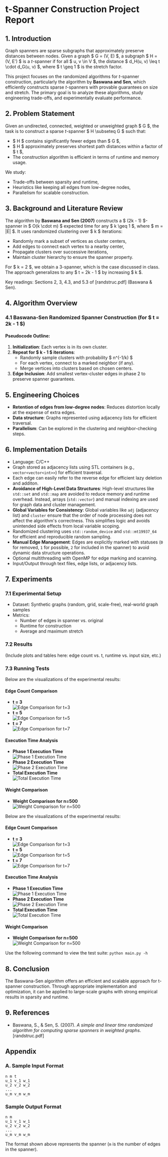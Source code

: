 # t-Spanner Construction Project Report

## 1. Introduction

Graph spanners are sparse subgraphs that approximately preserve distances between nodes. Given a graph $ G = (V, E) $, a subgraph $ H = (V, E') $ is a *t*-spanner if for all $ u, v \in V $, the distance $ d_H(u, v) \leq t \cdot d_G(u, v) $, where $ t \geq 1 $ is the stretch factor.

This project focuses on the randomized algorithms for *t*-spanner construction, particularly the algorithm by **Baswana and Sen**, which efficiently constructs sparse *t*-spanners with provable guarantees on size and stretch. The primary goal is to analyze these algorithms, study engineering trade-offs, and experimentally evaluate performance.

## 2. Problem Statement

Given an undirected, connected, weighted or unweighted graph $ G $, the task is to construct a sparse *t*-spanner $ H \subseteq G $ such that:

- $ H $ contains significantly fewer edges than $ G $,
- $ H $ approximately preserves shortest path distances within a factor of $ t $,
- The construction algorithm is efficient in terms of runtime and memory usage.

We study:
- Trade-offs between sparsity and runtime,
- Heuristics like keeping all edges from low-degree nodes,
- Parallelism for scalable construction.

## 3. Background and Literature Review

The algorithm by **Baswana and Sen (2007)** constructs a $ (2k - 1) $-spanner in $ O(k \cdot m) $ expected time for any $ k \geq 1 $, where $ m = |E| $. It uses randomized clustering over $ k $ iterations:

- Randomly mark a subset of vertices as cluster centers,
- Add edges to connect each vertex to a nearby center,
- Propagate clusters over successive iterations,
- Maintain cluster hierarchy to ensure the spanner property.

For $ k = 2 $, we obtain a 3-spanner, which is the case discussed in class. The approach generalizes to any $ t = 2k - 1 $ by increasing $ k $.

Key readings: Sections 2, 3, 4.3, and 5.3 of [randstruc.pdf] (Baswana & Sen).

## 4. Algorithm Overview

### 4.1 Baswana-Sen Randomized Spanner Construction (for $ t = 2k - 1 $)

#### Pseudocode Outline:

1. **Initialization**: Each vertex is in its own cluster.
2. **Repeat for $ k - 1 $ iterations**:
   - Randomly sample clusters with probability $ n^(-1/k) $
   - For each vertex, connect to a marked neighbor (if any).
   - Merge vertices into clusters based on chosen centers.
3. **Edge Inclusion**: Add smallest vertex-cluster edges in phase 2 to preserve spanner guarantees.

## 5. Engineering Choices

- **Retention of edges from low-degree nodes**: Reduces distortion locally at the expense of extra edges.
- **Data structure**: Graphs represented using adjacency lists for efficient traversal.
- **Parallelism**: Can be explored in the clustering and neighbor-checking steps.

## 6. Implementation Details

- Language: C/C++
- Graph stored as adjacency lists using STL containers (e.g., `vector<vector<int>>`) for efficient traversal.
- Each edge can easily refer to the reverse edge for efficient lazy deletion and additon.
- **Avoidance of High-Level Data Structures**: High-level structures like `std::set` and `std::map` are avoided to reduce memory and runtime overhead. Instead, arrays (`std::vector`) and manual indexing are used for graph data and cluster management.
- **Global Variables for Consistency**: Global variables like `adj` (adjacency list) and `cluster` ensure that the order of node processing does not affect the algorithm's correctness. This simplifies logic and avoids unintended side effects from local variable scoping.
- Randomized clustering uses `std::random_device` and `std::mt19937_64` for efficient and reproducible random sampling.
- **Manual Edge Management**: Edges are explicitly marked with statuses (`0` for removed, `1` for possible, `2` for included in the spanner) to avoid dynamic data structure operations.
- Optional multithreading with OpenMP for edge marking and scanning.
- Input/Output through text files, edge lists, or adjacency lists.

## 7. Experiments

### 7.1 Experimental Setup

- Dataset: Synthetic graphs (random, grid, scale-free), real-world graph samples
- Metrics:
  - Number of edges in spanner vs. original
  - Runtime for construction
  - Average and maximum stretch

### 7.2 Results

(Include plots and tables here: edge count vs. t, runtime vs. input size, etc.)

### 7.3 Running Tests

Below are the visualizations of the experimental results:

#### Edge Count Comparison
- **t = 3**  
  ![Edge Comparison for t=3](plots/edge_comparison_t3.png)
- **t = 5**  
  ![Edge Comparison for t=5](plots/edge_comparison_t5.png)
- **t = 7**  
  ![Edge Comparison for t=7](plots/edge_comparison_t7.png)

#### Execution Time Analysis
- **Phase 1 Execution Time**  
  ![Phase 1 Execution Time](plots/t-spanner_phase_1_execution_time.png)
- **Phase 2 Execution Time**  
  ![Phase 2 Execution Time](plots/t-spanner_phase_2_execution_time.png)
- **Total Execution Time**  
  ![Total Execution Time](plots/t-spanner_total_execution_time.png)

#### Weight Comparison
- **Weight Comparison for n=500**  
  ![Weight Comparison for n=500](plots/weight_comparison_n500.png)

Below are the visualizations of the experimental results:

#### Edge Count Comparison
- **t = 3**  
  ![Edge Comparison for t=3](edge_comparison_t3.png)
- **t = 5**  
  ![Edge Comparison for t=5](edge_comparison_t5.png)
- **t = 7**  
  ![Edge Comparison for t=7](edge_comparison_t7.png)

#### Execution Time Analysis
- **Phase 1 Execution Time**  
  ![Phase 1 Execution Time](t-spanner_phase_1_execution_time.png)
- **Phase 2 Execution Time**  
  ![Phase 2 Execution Time](t-spanner_phase_2_execution_time.png)
- **Total Execution Time**  
  ![Total Execution Time](t-spanner_total_execution_time.png)

#### Weight Comparison
- **Weight Comparison for n=500**  
  ![Weight Comparison for n=500](weight_comparison_n500.png)

Use the following command to view the test suite:
`python main.py -h`


## 8. Conclusion

The Baswana-Sen algorithm offers an efficient and scalable approach for t-spanner construction. Through appropriate implementation and optimization, it can be applied to large-scale graphs with strong empirical results in sparsity and runtime.

## 9. References

- Baswana, S., & Sen, S. (2007). *A simple and linear time randomized algorithm for computing sparse spanners in weighted graphs*. [randstruc.pdf]

## Appendix

### A. Sample Input Format

```
n m t
u_1 v_1 w_1
u_2 v_2 w_2
...
u_m v_m w_m
```

### Sample Output Format

```
n m
u_1 v_1 w_1
u_2 v_2 w_2
...
u_m v_m w_m
```
The format shown above represents the spanner (`m` is the number of edges in the spanner).